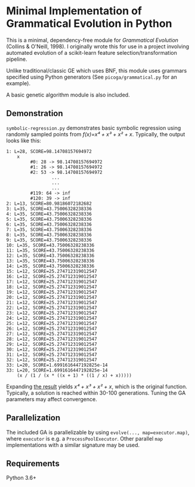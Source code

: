 # Minimal Implementation of Grammatical Evolution in Python

This is a minimal, dependency-free module for *Grammatical Evolution* (Collins & O'Neill, 1998). I originally wrote this for use in a project involving automated evolution of a scikit-learn feature selection/transformation pipeline.

Unlike traditional/classic GE which uses BNF, this module uses grammars specified using Python generators (See `picoga/grammatical.py` for an example).

A basic genetic algorithm module is also included.

## Demonstration

`symbolic-regression.py` demonstrates basic symbolic regression using randomly sampled points from *f(x)=x⁴ + x³ + x² + x*. Typically, the output looks like this:

```
1: L=28, SCORE=98.14708157694972
	x
		 #0: 28 -> 98.14708157694972
		 #1: 26 -> 98.14708157694972
		 #2: 53 -> 98.14708157694972
                 ...
                 ...
                 ...
		 #119: 64 -> inf
		 #120: 39 -> inf
2: L=13, SCORE=80.98186072182682
3: L=35, SCORE=43.75006328238336
4: L=35, SCORE=43.75006328238336
5: L=35, SCORE=43.75006328238336
6: L=35, SCORE=43.75006328238336
7: L=35, SCORE=43.75006328238336
8: L=35, SCORE=43.75006328238336
9: L=35, SCORE=43.75006328238336
10: L=35, SCORE=43.75006328238336
11: L=35, SCORE=43.75006328238336
12: L=35, SCORE=43.75006328238336
13: L=35, SCORE=43.75006328238336
14: L=35, SCORE=43.75006328238336
15: L=12, SCORE=25.274712319012547
16: L=12, SCORE=25.274712319012547
17: L=12, SCORE=25.274712319012547
18: L=12, SCORE=25.274712319012547
19: L=12, SCORE=25.274712319012547
20: L=12, SCORE=25.274712319012547
21: L=12, SCORE=25.274712319012547
22: L=12, SCORE=25.274712319012547
23: L=12, SCORE=25.274712319012547
24: L=12, SCORE=25.274712319012547
25: L=12, SCORE=25.274712319012547
26: L=12, SCORE=25.274712319012547
27: L=12, SCORE=25.274712319012547
28: L=12, SCORE=25.274712319012547
29: L=12, SCORE=25.274712319012547
30: L=12, SCORE=25.274712319012547
31: L=12, SCORE=25.274712319012547
32: L=12, SCORE=25.274712319012547
33: L=20, SCORE=1.6991616447192825e-14
33: L=20, SCORE=1.6991616447192825e-14
	(x / (1 / (x * ((x + 1) * ((1 / x) + x)))))
```

Expanding [the result][1] yields *x⁴ + x³ + x² + x*, which is the original function. Typically, a solution is reached within 30-100 generations. Tuning the GA parameters may affect convergence.

## Parallelization

The included GA is parallelizable by using `evolve(..., map=executor.map)`, where `executor` is e.g. a `ProcessPoolExecutor`. Other parallel `map` implementations with a similar signature may be used.

## Requirements

Python 3.6+

[1]: https://www.wolframalpha.com/input/?i=(x+%2F+(1+%2F+(x+*+((x+%2B+1)+*+((1+%2F+x)+%2B+x)))))
